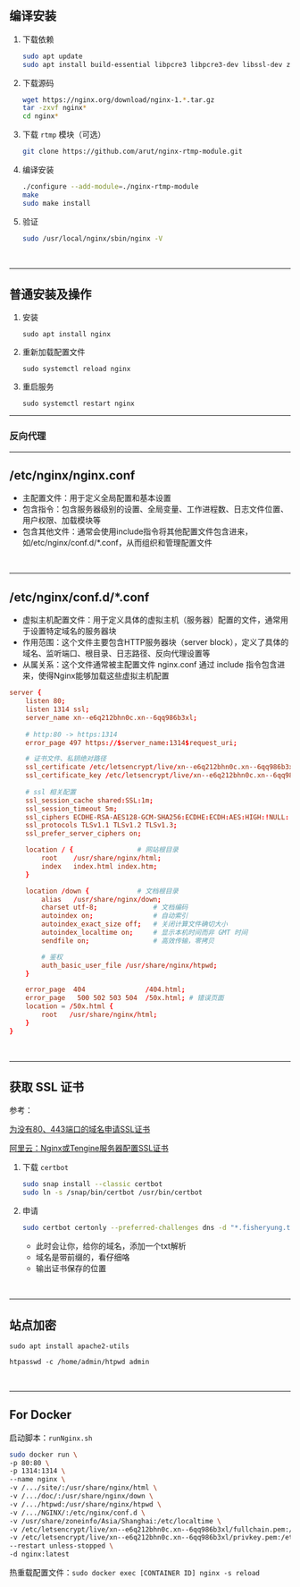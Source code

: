 ## 编译安装

1. 下载依赖

    ```sh
    sudo apt update
    sudo apt install build-essential libpcre3 libpcre3-dev libssl-dev zlib1g zlib1g-dev
    ```

2. 下载源码
    ```sh
    wget https://nginx.org/download/nginx-1.*.tar.gz
    tar -zxvf nginx*
    cd nginx*
    ```

3. 下载 `rtmp` 模块（可选）
    ```sh
    git clone https://github.com/arut/nginx-rtmp-module.git
    ```

4. 编译安装
    ```sh
    ./configure --add-module=./nginx-rtmp-module
    make
    sudo make install
    ```

5. 验证
    ```sh
    sudo /usr/local/nginx/sbin/nginx -V
    ```

<br>

---

## 普通安装及操作

1. 安装

    ```shell
    sudo apt install nginx
    ```

2. 重新加载配置文件

    ```shell
    sudo systemctl reload nginx
    ```

3. 重启服务

    ```shell
    sudo systemctl restart nginx
    ```

---

### 反向代理




---

## /etc/nginx/nginx.conf

* 主配置文件：用于定义全局配置和基本设置
* 包含指令：包含服务器级别的设置、全局变量、工作进程数、日志文件位置、用户权限、加载模块等
* 包含其他文件：通常会使用include指令将其他配置文件包含进来，如/etc/nginx/conf.d/*.conf，从而组织和管理配置文件

<br>

---

## /etc/nginx/conf.d/*.conf

* 虚拟主机配置文件：用于定义具体的虚拟主机（服务器）配置的文件，通常用于设置特定域名的服务器块
* 作用范围：这个文件主要包含HTTP服务器块（server block），定义了具体的域名、监听端口、根目录、日志路径、反向代理设置等
* 从属关系：这个文件通常被主配置文件 nginx.conf 通过 include 指令包含进来，使得Nginx能够加载这些虚拟主机配置

```conf
server {
    listen 80;
    listen 1314 ssl;
    server_name xn--e6q212bhn0c.xn--6qq986b3xl;
    
    # http:80 -> https:1314
    error_page 497 https://$server_name:1314$request_uri;

    # 证书文件、私钥绝对路径
    ssl_certificate /etc/letsencrypt/live/xn--e6q212bhn0c.xn--6qq986b3xl/fullchain.pem;
    ssl_certificate_key /etc/letsencrypt/live/xn--e6q212bhn0c.xn--6qq986b3xl/privkey.pem;
 
    # ssl 相关配置
    ssl_session_cache shared:SSL:1m;
    ssl_session_timeout 5m;
    ssl_ciphers ECDHE-RSA-AES128-GCM-SHA256:ECDHE:ECDH:AES:HIGH:!NULL:!aNULL:!MD5:!ADH:!RC4;
    ssl_protocols TLSv1.1 TLSv1.2 TLSv1.3;
    ssl_prefer_server_ciphers on;

    location / {                # 网站根目录
        root	/usr/share/nginx/html;
        index   index.html index.htm;
    }

    location /down {            # 文档根目录
        alias   /usr/share/nginx/down;
        charset utf-8;              # 文档编码
        autoindex on;               # 自动索引
	    autoindex_exact_size off;   # 关闭计算文件确切大小
        autoindex_localtime on;     # 显示本机时间而非 GMT 时间
        sendfile on;                # 高效传输，零拷贝

        # 鉴权
        auth_basic_user_file /usr/share/nginx/htpwd;
    }

    error_page  404               /404.html;
    error_page   500 502 503 504  /50x.html; # 错误页面
    location = /50x.html {
        root   /usr/share/nginx/html;
    }
}
```

<br>

---

## 获取 SSL 证书

参考：

[为没有80、443端口的域名申请SSL证书](https://www.fisheryung.top:9002/%E4%B8%BA%E6%B2%A1%E6%9C%8980%E3%80%81443%E7%AB%AF%E5%8F%A3%E7%9A%84%E5%9F%9F%E5%90%8D%E7%94%B3%E8%AF%B7ssl%E8%AF%81%E4%B9%A6.html)

[阿里云：Nginx或Tengine服务器配置SSL证书](https://help.aliyun.com/zh/ssl-certificate/user-guide/install-ssl-certificates-on-nginx-servers-or-tengine-servers)

1. 下载 `certbot`

    ```bash
    sudo snap install --classic certbot
    sudo ln -s /snap/bin/certbot /usr/bin/certbot
    ```

2. 申请

    ```bash
    sudo certbot certonly --preferred-challenges dns -d "*.fisheryung.top" --manual
    ```

    * 此时会让你，给你的域名，添加一个txt解析
    * 域名是带前缀的，看仔细咯
    * 输出证书保存的位置

<br>

---

## 站点加密


`sudo apt install apache2-utils`

`htpasswd -c /home/admin/htpwd admin`



<br>

---


## For Docker

启动脚本：`runNginx.sh`

```bash
sudo docker run \
-p 80:80 \
-p 1314:1314 \
--name nginx \
-v /.../site/:/usr/share/nginx/html \
-v /.../doc/:/usr/share/nginx/down \
-v /.../htpwd:/usr/share/nginx/htpwd \
-v /.../NGINX/:/etc/nginx/conf.d \
-v /usr/share/zoneinfo/Asia/Shanghai:/etc/localtime \
-v /etc/letsencrypt/live/xn--e6q212bhn0c.xn--6qq986b3xl/fullchain.pem:/etc/letsencrypt/live/xn--e6q212bhn0c.xn--6qq986b3xl/fullchain.pem \
-v /etc/letsencrypt/live/xn--e6q212bhn0c.xn--6qq986b3xl/privkey.pem:/etc/letsencrypt/live/xn--e6q212bhn0c.xn--6qq986b3xl/privkey.pem \
--restart unless-stopped \
-d nginx:latest
```

热重载配置文件：`sudo docker exec [CONTAINER ID] nginx -s reload`